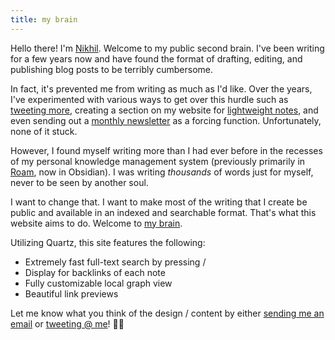 ```yaml
---
title: my brain
---
```


Hello there! I'm [Nikhil](https://nikhilthota.com). Welcome to my public second brain. I've been writing for a few years now and have found the format of drafting, editing, and publishing blog posts to be terribly cumbersome. 

In fact, it's prevented me from writing as much as I'd like. Over the years, I've experimented with various ways to get over this hurdle such as [tweeting more](https://twitter.com/nikhilthota), creating a section on my website for [lightweight notes](https://nikhilthota.com/notes), and even sending out a [monthly newsletter](https://tinyletter.com/nikhilthota/) as a forcing function. Unfortunately, none of it stuck.

However, I found myself writing more than I had ever before in the recesses of my personal knowledge management system (previously primarily in [Roam](https://roamresearch.com/), now in Obsidian). I was writing *thousands* of words just for myself, never to be seen by another soul. 

I want to change that. I want to make most of the writing that I create be public and available in an indexed and searchable format. That's what this website aims to do. Welcome to [my brain](/).

Utilizing Quartz, this site features the following:
* Extremely fast full-text search by pressing /
* Display for backlinks of each note
* Fully customizable local graph view
* Beautiful link previews

Let me know what you think of the design / content by either [sending me an email](mailto:nthota92@gmail.com) or [tweeting @ me](https://twitter.com/nikhilthota)! 👋🏽